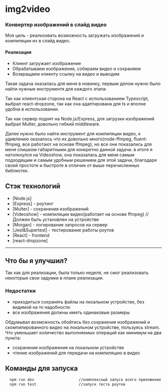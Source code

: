 # img2video

### Конвертер изображений в слайд видео

Моя цель - реализовать возможность загружать изображений и компиляции их в слайд видео.

#### Реализация

- Клиент загружает изображение
- Обрабатываем изображения, собираем видео и сохраняем
- Возвращаем клиенту ссылку на видео и выводим

Такая задача оказалась для меня в новинку, первым делом нужно было найти нужные инструментя для каждого этапа:

Так как клиентская сторона на React с использованием Typescript, выбрал react-dropzone, так как она адаптирована для ts и вполне удобна в использовании.

Так как сервер поднят на Node.js/Express, для загрузки изображений выбрал Multer, довольно гибкий middleware.

Далее нужно было найти инструмент для компиляции видео, к удивлению оказалось что их довольно много(node-ffmpeg, fluent-ffmpeg, все работают на основе ffmpeg), но все они показались для меня слишком габаритными для конкретно данной задачи. в итоге я натолкнулся на Videoshow, она показалась для меня самым подходящим и самым удобным решением для этой задачи, благодаря своей простоте и быстроте в отличие от выше перечисленных библиотек.

## Стэк технологий
- [Node.js]
- [Express] - роутинг
- [Multer] - сохранения изображений
- [Videoshow] - компиляции видео(работает на основе ffmpeg) //Должен быть установлен на устройстве
- [Morgan] - логирование запросов на сервер
- [Jest&Supertest] - тестирование работы роутов
- [React] - frontend
- [react-dropzone]

***
## Что бы я улучшил?
Так как для реализации, была только неделя, не смог реализовать некоторые свои задумки в плане реализации.
### Недостатки
- приходиться сохранять файлы на лкоальном устройстве, без видимой на то надобности.
- все изображения должны иметь одинаковые размеры

Обдумывал возможность обойтись без сохранения изображений и скомпилированного видео на локальном устройстве, пользуясь stream.
Что уменьшает количество выполняемых операций как минимум на два пункта:
- сохранение изображения на локальном устройстве
- чтение изображений для передачи на компиляцию в видео


## Команды для запуска 
```sh
  npm run dev                    //комплексный запуск всего приложения
  npm run test                   //запуск теста роутов
```

